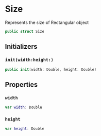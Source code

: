 # Size

Represents the size of Rectangular object

``` swift
public struct Size
```

## Initializers

### `init(width:height:)`

``` swift
public init(width: Double, height: Double)
```

## Properties

### `width`

``` swift
var width: Double
```

### `height`

``` swift
var height: Double
```
